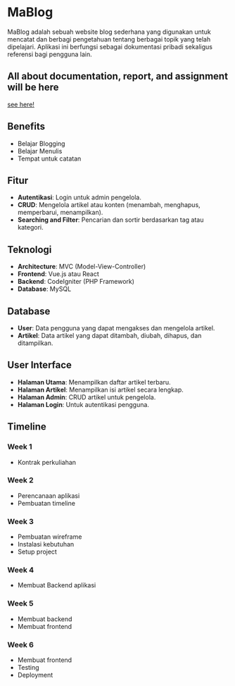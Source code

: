 # MaBlog

MaBlog adalah sebuah website blog sederhana yang digunakan untuk mencatat dan berbagi pengetahuan tentang berbagai topik yang telah dipelajari. Aplikasi ini berfungsi sebagai dokumentasi pribadi sekaligus referensi bagi pengguna lain.

## All about documentation, report, and assignment will be here
[see here!](/doc_and_reports)

## Benefits
- Belajar Blogging
- Belajar Menulis
- Tempat untuk catatan

## Fitur
- **Autentikasi**: Login untuk admin pengelola.
- **CRUD**: Mengelola artikel atau konten (menambah, menghapus, memperbarui, menampilkan).
- **Searching and Filter**: Pencarian dan sortir berdasarkan tag atau kategori.

## Teknologi
- **Architecture**: MVC (Model-View-Controller)
- **Frontend**: Vue.js atau React
- **Backend**: CodeIgniter (PHP Framework)
- **Database**: MySQL

## Database
- **User**: Data pengguna yang dapat mengakses dan mengelola artikel.
- **Artikel**: Data artikel yang dapat ditambah, diubah, dihapus, dan ditampilkan.

## User Interface
- **Halaman Utama**: Menampilkan daftar artikel terbaru.
- **Halaman Artikel**: Menampilkan isi artikel secara lengkap.
- **Halaman Admin**: CRUD artikel untuk pengelola.
- **Halaman Login**: Untuk autentikasi pengguna.

## Timeline

### Week 1
- Kontrak perkuliahan

### Week 2
- Perencanaan aplikasi
- Pembuatan timeline

### Week 3
- Pembuatan wireframe
- Instalasi kebutuhan
- Setup project

### Week 4
- Membuat Backend aplikasi

### Week 5
- Membuat backend
- Membuat frontend

### Week 6
- Membuat frontend
- Testing
- Deployment

